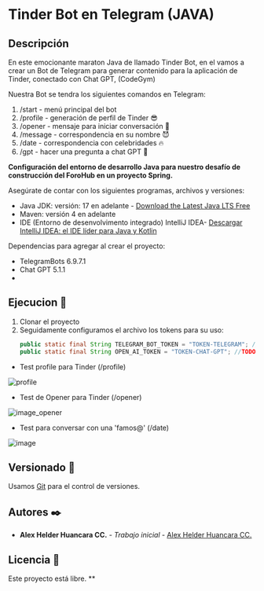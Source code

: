 # Tinder Bot en Telegram (JAVA)
## Descripción
En este emocionante maraton Java de llamado Tinder Bot, en el vamos a crear un Bot de Telegram para generar contenido para la aplicación de Tinder, conectado con Chat GPT, (CodeGym)

Nuestra Bot se tendra los siguientes comandos en Telegram:

1. /start - menú principal del bot
2. /profile - generación de perfil de Tinder 😎
3. /opener - mensaje para iniciar conversación 🥰
4. /message - correspondencia en su nombre 😈
5. /date - correspondencia con celebridades 🔥
6. /gpt - hacer una pregunta a chat GPT 🧠

**Configuración del entorno de desarrollo Java para nuestro desafío de construcción del ForoHub en un proyecto Spring.**

Asegúrate de contar con los siguientes programas, archivos y versiones:

- Java JDK: versión: 17 en adelante - [Download the Latest Java LTS Free](https://www.oracle.com/br/java/technologies/downloads/)
- Maven: versión 4 en adelante
- IDE (Entorno de desenvolvimento integrado) IntelliJ IDEA- [Descargar IntelliJ IDEA: el IDE líder para Java y Kotlin](https://www.jetbrains.com/es-es/idea/download/?section=windows)
  
Dependencias para agregar al crear el proyecto:

- TelegramBots 6.9.7.1
- Chat GPT 5.1.1
- 
## Ejecucion 🚀

1. Clonar el proyecto
2. Seguidamente configuramos el archivo los tokens para su uso:
    ```java
    public static final String TELEGRAM_BOT_TOKEN = "TOKEN-TELEGRAM"; //TODO: añadir el token del bot entre comillas
    public static final String OPEN_AI_TOKEN = "TOKEN-CHAT-GPT"; //TODO: añadir el token de ChatGPT entre comillas

    ```

- Test profile para Tinder (/profile)

![profile](https://github.com/user-attachments/assets/4057b492-3f19-4ae8-9554-be9108bc479d)

- Test de Opener para Tinder (/opener)

![image_opener](https://github.com/user-attachments/assets/2048bc3f-d860-42da-b133-3ae4d1e0586a)

- Test para conversar con una 'famos@' (/date)

![image](https://github.com/user-attachments/assets/be8b93ee-17b5-40ae-9ac9-2011e19475a8)

## Versionado 📌

Usamos [Git](https://git-scm.com) para el control de versiones.
## Autores ✒️

- **Alex Helder Huancara CC.** - _Trabajo inicial_ - [Alex Helder Huancara CC.](https://github.com/AlexHelder-Tyzer)

## Licencia 📄

Este proyecto está libre.
**
